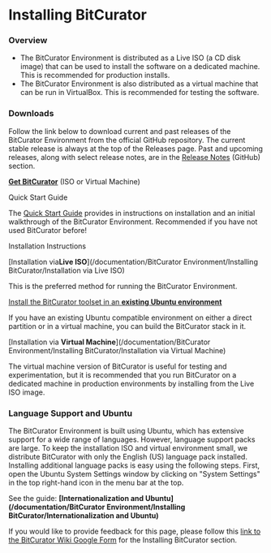 Installing BitCurator
=====================





### Overview

* The BitCurator Environment is distributed as a Live ISO (a CD disk image) that can be used to install the software on a dedicated machine. This is recommended for production installs.
* The BitCurator Environment is also distributed as a virtual machine that can be run in VirtualBox. This is recommended for testing the software.

### **Downloads**

Follow the link below to download current and past releases of the BitCurator Environment from the official GitHub repository. The current stable release is always at the top of the Releases page. Past and upcoming releases, along with select release notes, are in the [Release Notes](https://github.com/BitCurator/bitcurator-distro/wiki/Releases#release-notes) (GitHub) section.

**[Get BitCurator](https://github.com/BitCurator/bitcurator-distro/wiki/Releases)** (ISO or Virtual Machine) 

  


Quick Start Guide

The [Quick Start Guide](https://github.com/BitCurator/bitcurator-distro/wiki/Releases#quickstart-guide) provides in instructions on installation and an initial walkthrough of the BitCurator Environment. Recommended if you have not used BitCurator before! 

  


Installation Instructions

[Installation via**Live ISO**](/documentation/BitCurator Environment/Installing BitCurator/Installation via Live ISO)

This is the preferred method for running the BitCurator Environment.

[Install the BitCurator toolset in an **existing Ubuntu environment**](https://github.com/bitcurator/bitcurator-salt)

If you have an existing Ubuntu compatible environment on either a direct partition or in a virtual machine, you can build the BitCurator stack in it.

[Installation via **Virtual Machine**](/documentation/BitCurator Environment/Installing BitCurator/Installation via Virtual Machine)

The virtual machine version of BitCurator is useful for testing and experimentation, but it is recommended that you run BitCurator on a dedicated machine in production environments by installing from the Live ISO image.

### Language Support and Ubuntu

The BitCurator Environment is built using Ubuntu, which has extensive support for a wide range of languages. However, language support packs are large. To keep the installation ISO and virtual environment small, we distribute BitCurator with only the English (US) language pack installed. Installing additional language packs is easy using the following steps. First, open the Ubuntu System Settings window by clicking on "System Settings" in the top right-hand icon in the menu bar at the top.

See the guide: **[Internationalization and Ubuntu](/documentation/BitCurator Environment/Installing BitCurator/Internationalization and Ubuntu)**

  








 If you would like to provide feedback for this page, please follow this [link to the BitCurator Wiki Google Form](https://docs.google.com/forms/d/e/1FAIpQLSeW9_Ri9tzXzisgBzQ26o4Ea4moDYmcKZ_f1qd9s4Ju17Yf_w/viewform?usp=sf_link) for the Installing BitCurator section.


